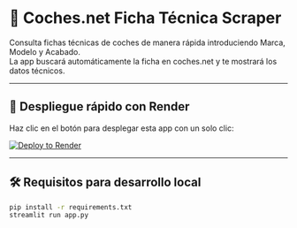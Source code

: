 # 🚗 Coches.net Ficha Técnica Scraper

Consulta fichas técnicas de coches de manera rápida introduciendo Marca, Modelo y Acabado.  
La app buscará automáticamente la ficha en coches.net y te mostrará los datos técnicos.

---

## 🚀 Despliegue rápido con Render

Haz clic en el botón para desplegar esta app con un solo clic:

[![Deploy to Render](https://render.com/images/deploy-to-render-button.svg)](https://render.com/deploy?repo=https://github.com/JescobarWC/cochesnet-fichas)

---

## 🛠️ Requisitos para desarrollo local

```bash
pip install -r requirements.txt
streamlit run app.py
